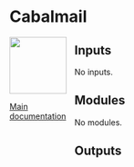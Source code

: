 <!-- BEGIN_TF_DOCS -->
# Cabalmail
<div style="width: 100px; float:left; height: 100%; padding-right: 1em;"><img src="../../docs/logo.png" width="100" />
<p><a href="../../README.md">Main documentation</a></p>
</div>


## Inputs

No inputs.
## Modules

No modules.
## Outputs

| Name | Description |
|------|-------------|
| <a name="output_bucket"></a> [bucket](#output\_bucket) | n/a |
## Providers

| Name | Version |
|------|---------|
| <a name="provider_archive"></a> [archive](#provider\_archive) | n/a |
| <a name="provider_aws"></a> [aws](#provider\_aws) | n/a |
## Requirements

No requirements.
## Resources

| Name | Type |
|------|------|
| [aws_s3_bucket.cookbook](https://registry.terraform.io/providers/hashicorp/aws/latest/docs/resources/s3_bucket) | resource |
| [aws_s3_bucket_object.cookbook](https://registry.terraform.io/providers/hashicorp/aws/latest/docs/resources/s3_bucket_object) | resource |
| [archive_file.cookbook](https://registry.terraform.io/providers/hashicorp/archive/latest/docs/data-sources/file) | data source |
<!-- END_TF_DOCS -->